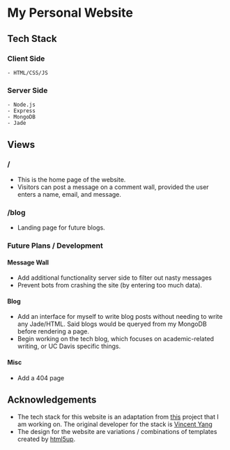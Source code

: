# My Personal Website
## Tech Stack
### Client Side
    - HTML/CSS/JS
### Server Side
    - Node.js
    - Express
    - MongoDB
    - Jade

## Views
### /
- This is the home page of the website.
- Visitors can post a message on a comment wall, provided the user enters a
name, email, and message.

### /blog
- Landing page for future blogs.

### Future Plans / Development
#### Message Wall
- Add additional functionality server side to filter out nasty messages
- Prevent bots from crashing the site (by entering too much data).
#### Blog
- Add an interface for myself to write blog posts without needing to write
any Jade/HTML. Said blogs would be queryed from my MongoDB before rendering a
page.
- Begin working on the tech blog, which focuses on academic-related writing,
or UC Davis specific things.
#### Misc
- Add a 404 page



## Acknowledgements
- The tech stack for this website is an adaptation from 
[this](https://github.com/BCNC/bcnc.github.io) project that I am working on.
The original developer for the stack is [Vincent Yang](https://vincentyang.me)
- The design for the website are variations / combinations of templates created
by [html5up](https://html5up.net).
